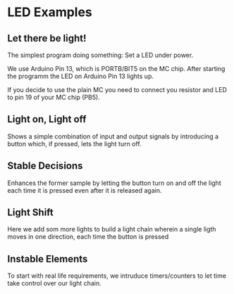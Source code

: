 # LED Examples

## Let there be light!

The simplest program doing something: Set a LED under power.

We use Arduino Pin 13, which is PORTB/BIT5 on the MC chip. After starting the programm the LED on Arduino Pin 13 lights up.

If you decide to use the plain MC you need to connect you resistor and LED to pin 19 of your MC chip (PB5).

## Light on, Light off

Shows a simple combination of input and output signals by introducing a button which, if pressed, lets the light turn off.

## Stable Decisions

Enhances the former sample by letting the button turn on and off the light each time it is pressed even after it is released again.

## Light Shift

Here we add som more lights to build a light chain wherein a single ligth moves in one direction, each time the button is pressed

## Instable Elements

To start with real life requirements, we intruduce timers/counters to let time take control over our light chain.